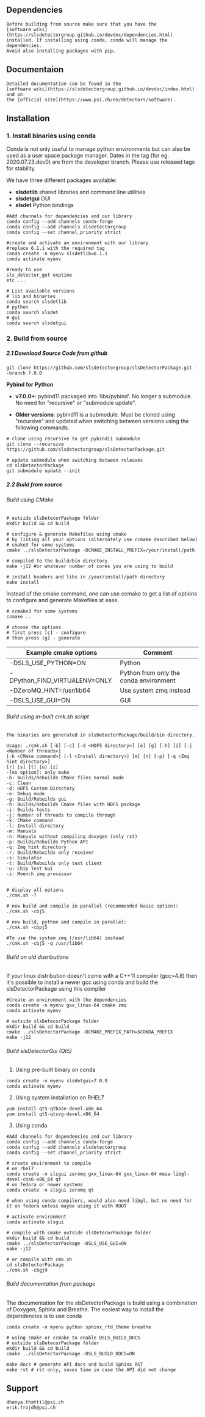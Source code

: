 ## Dependencies

    Before building from source make sure that you have the 
    [software wiki](https://slsdetectorgroup.github.io/devdoc/dependencies.html) 
    installed. If installing using conda, conda will manage the dependencies. 
    Avoid also installing packages with pip. 

## Documentaion
    Detailed documentation can be found in the 
    [software wiki](https://slsdetectorgroup.github.io/devdoc/index.html) and on 
    the [official site](https://www.psi.ch/en/detectors/software).

## Installation

### 1. Install binaries using conda
Conda is not only useful to manage python environments but can also
be used as a user space package manager. Dates in the tag (for eg. 2020.07.23.dev0) 
are from the developer branch. Please use released tags for stability.

We have three different packages available:
* **slsdetlib** shared libraries and command line utilities 
* **slsdetgui** GUI
* **slsdet** Python bindings

```
#Add channels for dependencies and our library
conda config --add channels conda-forge
conda config --add channels slsdetectorgroup
conda config --set channel_priority strict

#create and activate an environment with our library
#replace 6.1.1 with the required tag
conda create -n myenv slsdetlib=6.1.1
conda activate myenv

#ready to use
sls_detector_get exptime
etc ...
```

```
# List available versions
# lib and binaries
conda search slsdetlib
# python
conda search slsdet
# gui
conda search slsdetgui
```

### 2. Build from source

##### 2.1 Download Source Code from github
```
git clone https://github.com/slsdetectorgroup/slsDetectorPackage.git --branch 7.0.0
```

**Pybind for Python**<br>
* **v7.0.0+**:
pybind11 packaged into 'libs/pybind'. No longer a submodule. No need for "recursive" or "submodule update".
 
* **Older versions**:
   pybind11 is a submodule. Must be cloned using "recursive" and updated when switching between versions using the following commands.

```
# clone using recursive to get pybind11 submodule
git clone --recursive https://github.com/slsdetectorgroup/slsDetectorPackage.git

# update submodule when switching between releases
cd slsDetectorPackage
git submodule update --init
```

##### 2.2 Build from source


###### Build using CMake

```
# outside slsDetecorPackage folder
mkdir build && cd build

# configure & generate Makefiles using cmake
# by listing all your options (alternately use ccmake described below)
# cmake3 for some systems
cmake ../slsDetectorPackage -DCMAKE_INSTALL_PREFIX=/your/install/path

# compiled to the build/bin directory
make -j12 #or whatever number of cores you are using to build

# install headers and libs in /your/install/path directory
make install
```

Instead of the cmake command, one can use ccmake to get a list of options to configure and generate Makefiles at ease.


```
# ccmake3 for some systems
ccmake ..
 
# choose the options
# first press [c] - configure
# then press [g] - generate
```

|Example cmake options|Comment|
|---|---|
| -DSLS_USE_PYTHON=ON            | Python                                 |   
| -DPython_FIND_VIRTUALENV=ONLY  | Python from only the conda environment |
| -DZeroMQ_HINT=/usr/lib64       | Use system zmq instead                 |    
| -DSLS_USE_GUI=ON               | GUI                                    |


###### Build using in-built cmk.sh script

```
The binaries are generated in slsDetectorPackage/build/bin directory.

Usage: ./cmk.sh [-b] [-c] [-d <HDF5 directory>] [e] [g] [-h] [i] [-j <Number of threads>] 
[-k <CMake command>] [-l <Install directory>] [m] [n] [-p] [-q <Zmq hint directory>] 
[r] [s] [t] [u] [z]  
-[no option]: only make
-b: Builds/Rebuilds CMake files normal mode
-c: Clean
-d: HDF5 Custom Directory
-e: Debug mode
-g: Build/Rebuilds gui
-h: Builds/Rebuilds Cmake files with HDF5 package
-i: Builds tests
-j: Number of threads to compile through
-k: CMake command
-l: Install directory
-m: Manuals
-n: Manuals without compiling doxygen (only rst)
-p: Builds/Rebuilds Python API
-q: Zmq hint directory
-r: Build/Rebuilds only receiver
-s: Simulator
-t: Build/Rebuilds only text client
-u: Chip Test Gui
-z: Moench zmq processor

    
# display all options
./cmk.sh -?

# new build and compile in parallel (recommended basic option):
./cmk.sh -cbj5

# new build, python and compile in parallel:
./cmk.sh -cbpj5

#To use the system zmq (/usr/lib64) instead
./cmk.sh -cbj5 -q /usr/lib64
```

###### Build on old distributions

If your linux distribution doesn't come with a C++11 compiler (gcc>4.8) then 
it's possible to install a newer gcc using conda and build the slsDetectorPackage
using this compiler

```
#Create an environment with the dependencies
conda create -n myenv gxx_linux-64 cmake zmq
conda activate myenv

# outside slsDetecorPackage folder
mkdir build && cd build
cmake ../slsDetectorPackage -DCMAKE_PREFIX_PATH=$CONDA_PREFIX
make -j12
```

###### Build slsDetectorGui (Qt5)

1. Using pre-built binary on conda
```
conda create -n myenv slsdetgui=7.0.0
conda activate myenv
```

2. Using system installation on RHEL7
```
yum install qt5-qtbase-devel.x86_64
yum install qt5-qtsvg-devel.x86_64 
```

3. Using conda
```
#Add channels for dependencies and our library
conda config --add channels conda-forge
conda config --add channels slsdetectorgroup
conda config --set channel_priority strict

# create environment to compile
# on rhel7
conda create -n slsgui zeromq gxx_linux-64 gxx_linux-64 mesa-libgl-devel-cos6-x86_64 qt
# on fedora or newer systems
conda create -n slsgui zeromq qt

# when using conda compilers, would also need libgl, but no need for it on fedora unless maybe using it with ROOT

# activate environment
conda activate slsgui

# compile with cmake outside slsDetecorPackage folder
mkdir build && cd build
cmake ../slsDetectorPackage -DSLS_USE_GUI=ON
make -j12

# or compile with cmk.sh
cd slsDetectorPackage
./cmk.sh -cbgj9
```

###### Build documentation from package
The documentation for the slsDetectorPackage is build using a combination 
of Doxygen, Sphinx and Breathe. The easiest way to install the dependencies
is to use conda 

```
conda create -n myenv python sphinx_rtd_theme breathe
```

```
# using cmake or ccmake to enable DSLS_BUILD_DOCS
# outside slsDetecorPackage folder
mkdir build && cd build
cmake ../slsDetectorPackage -DSLS_BUILD_DOCS=ON

make docs # generate API docs and build Sphinx RST
make rst # rst only, saves time in case the API did not change
```


## Support
    dhanya.thattil@psi.ch
    erik.frojdh@psi.ch